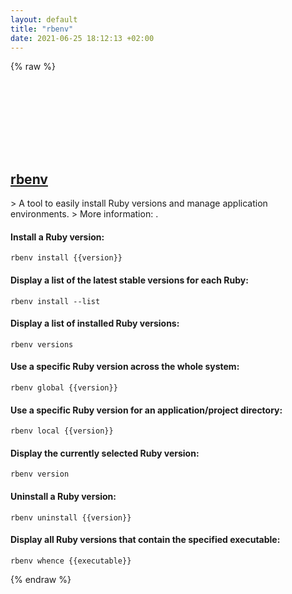 ```yaml
---
layout: default
title: "rbenv"
date: 2021-06-25 18:12:13 +02:00
---
```

{% raw %}
<h2 id="rbenv">
  <a href="/en/common/rbenv.html">rbenv</a> <a href="#rbenv"><svg class="icon">
    <use href="/assets/images/unicode_sprite.svg#link" />
  </svg></a>
</h2>
> A tool to easily install Ruby versions and manage application environments.
> More information: <https://github.com/rbenv/rbenv>.

#### Install a Ruby version:
```shell
rbenv install {{version}}
```
#### Display a list of the latest stable versions for each Ruby:
```shell
rbenv install --list
```
#### Display a list of installed Ruby versions:
```shell
rbenv versions
```
#### Use a specific Ruby version across the whole system:
```shell
rbenv global {{version}}
```
#### Use a specific Ruby version for an application/project directory:
```shell
rbenv local {{version}}
```
#### Display the currently selected Ruby version:
```shell
rbenv version
```
#### Uninstall a Ruby version:
```shell
rbenv uninstall {{version}}
```
#### Display all Ruby versions that contain the specified executable:
```shell
rbenv whence {{executable}}
```
{% endraw %}